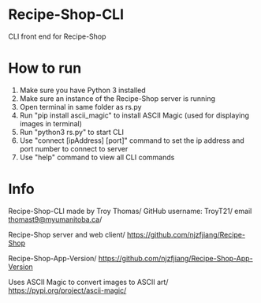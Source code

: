 # Recipe-Shop-CLI
CLI front end for Recipe-Shop

# How to run
1. Make sure you have Python 3 installed
2. Make sure an instance of the Recipe-Shop server is running
3. Open terminal in same folder as rs.py
4. Run "pip install ascii_magic" to install ASCII Magic (used for displaying images in terminal)
5. Run "python3 rs.py" to start CLI
6. Use "connect [ipAddress] [port]" command to set the ip address and port number to connect to server
7. Use "help" command to view all CLI commands

# Info
Recipe-Shop-CLI made by Troy Thomas/
GitHub username: TroyT21/
email thomast9@myumanitoba.ca/

Recipe-Shop server and web client/
https://github.com/njzfjiang/Recipe-Shop

Recipe-Shop-App-Version/
https://github.com/njzfjiang/Recipe-Shop-App-Version

Uses ASCII Magic to convert images to ASCII art/
https://pypi.org/project/ascii-magic/